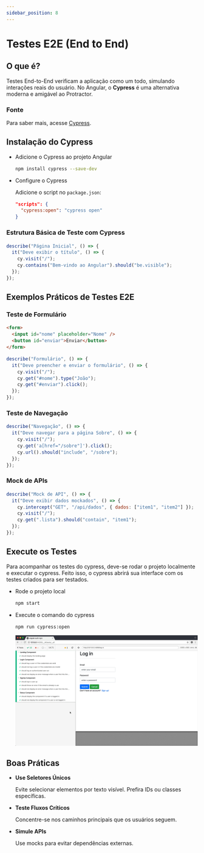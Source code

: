 ```yaml
---
sidebar_position: 8
---
```


# Testes E2E (End to End)

## O que é?

Testes End-to-End verificam a aplicação como um todo, simulando interações reais do usuário. No Angular, o **Cypress** é uma alternativa moderna e amigável ao Protractor.

### Fonte

Para saber mais, acesse [Cypress](https://docs.cypress.io/app/get-started/why-cypress).

## Instalação do Cypress

- Adicione o Cypress ao projeto Angular

  ```bash
  npm install cypress --save-dev
  ```

- Configure o Cypress

  Adicione o script no `package.json`:

  ```json showLineNumbers
  "scripts": {
    "cypress:open": "cypress open"
  }
  ```

### Estrutura Básica de Teste com Cypress

```jsx showLineNumbers
describe("Página Inicial", () => {
  it("Deve exibir o título", () => {
    cy.visit("/");
    cy.contains("Bem-vindo ao Angular").should("be.visible");
  });
});
```

## Exemplos Práticos de Testes E2E

### Teste de Formulário

```html showLineNumbers
<form>
  <input id="nome" placeholder="Nome" />
  <button id="enviar">Enviar</button>
</form>
```

```jsx showLineNumbers
describe("Formulário", () => {
  it("Deve preencher e enviar o formulário", () => {
    cy.visit("/");
    cy.get("#nome").type("João");
    cy.get("#enviar").click();
  });
});
```

### Teste de Navegação

```jsx showLineNumbers
describe("Navegação", () => {
  it("Deve navegar para a página Sobre", () => {
    cy.visit("/");
    cy.get('a[href="/sobre"]').click();
    cy.url().should("include", "/sobre");
  });
});
```

### Mock de APIs

```jsx showLineNumbers
describe("Mock de API", () => {
  it("Deve exibir dados mockados", () => {
    cy.intercept("GET", "/api/dados", { dados: ["item1", "item2"] });
    cy.visit("/");
    cy.get(".lista").should("contain", "item1");
  });
});
```

## Execute os Testes

Para acompanhar os testes do cypress, deve-se rodar o projeto localmente e executar o cypress. Feito isso, o cypress abrirá sua interface com os testes criados para ser testados.

- Rode o projeto local

  ```bash
  npm start
  ```

- Execute o comando do cypress

  ```bash
  npm run cypress:open
  ```

  ![Cypress Run](./img/cypress-run.gif)

## Boas Práticas

- **Use Seletores Únicos**

  Evite selecionar elementos por texto visível. Prefira IDs ou classes específicas.

- **Teste Fluxos Críticos**

  Concentre-se nos caminhos principais que os usuários seguem.

- **Simule APIs**

  Use mocks para evitar dependências externas.
